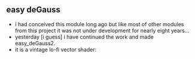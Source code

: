 ## easy deGauss
- i had conceived this module long ago but like most of other modules from this project it was not under development for nearly eight years...
- yesterday [i guess] i have continued the work and made easy_deGauss2.
- it is a vintage lo-fi vector shader:
